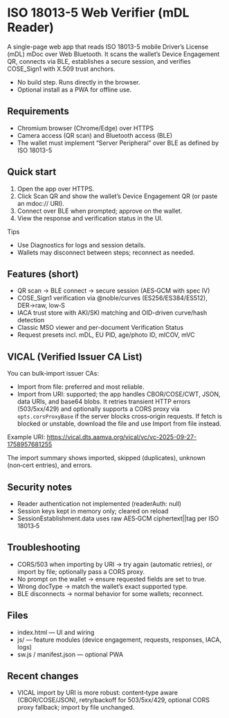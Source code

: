 # ISO 18013-5 Web Verifier (mDL Reader)

A single-page web app that reads ISO 18013-5 mobile Driver’s License (mDL) mDoc over Web Bluetooth. It scans the wallet’s Device Engagement QR, connects via BLE, establishes a secure session, and verifies COSE_Sign1 with X.509 trust anchors.

- No build step. Runs directly in the browser.
- Optional install as a PWA for offline use.

## Requirements

- Chromium browser (Chrome/Edge) over HTTPS
- Camera access (QR scan) and Bluetooth access (BLE)
- The wallet must implement “Server Peripheral” over BLE as defined by ISO 18013-5

## Quick start

1. Open the app over HTTPS.
2. Click Scan QR and show the wallet’s Device Engagement QR (or paste an mdoc:// URI).
3. Connect over BLE when prompted; approve on the wallet.
4. View the response and verification status in the UI.

Tips

- Use Diagnostics for logs and session details.
- Wallets may disconnect between steps; reconnect as needed.

## Features (short)

- QR scan → BLE connect → secure session (AES‑GCM with spec IV)
- COSE_Sign1 verification via @noble/curves (ES256/ES384/ES512), DER→raw, low‑S
- IACA trust store with AKI/SKI matching and OID-driven curve/hash detection
- Classic MSO viewer and per-document Verification Status
- Request presets incl. mDL, EU PID, age/photo ID, mICOV, mVC

## VICAL (Verified Issuer CA List)

You can bulk‑import issuer CAs:

- Import from file: preferred and most reliable.
- Import from URI: supported; the app handles CBOR/COSE/CWT, JSON, data URIs, and base64 blobs. It retries transient HTTP errors (503/5xx/429) and optionally supports a CORS proxy via `opts.corsProxyBase` if the server blocks cross‑origin requests. If fetch is blocked or unstable, download the file and use Import from file instead.

Example URI: https://vical.dts.aamva.org/vical/vc/vc-2025-09-27-1758957681255

The import summary shows imported, skipped (duplicates), unknown (non‑cert entries), and errors.

## Security notes

- Reader authentication not implemented (readerAuth: null)
- Session keys kept in memory only; cleared on reload
- SessionEstablishment.data uses raw AES‑GCM ciphertext||tag per ISO 18013‑5

## Troubleshooting

- CORS/503 when importing by URI → try again (automatic retries), or import by file; optionally pass a CORS proxy.
- No prompt on the wallet → ensure requested fields are set to true.
- Wrong docType → match the wallet’s exact supported type.
- BLE disconnects → normal behavior for some wallets; reconnect.

## Files

- index.html — UI and wiring
- js/ — feature modules (device engagement, requests, responses, IACA, logs)
- sw.js / manifest.json — optional PWA

## Recent changes

- VICAL import by URI is more robust: content‑type aware (CBOR/COSE/JSON), retry/backoff for 503/5xx/429, optional CORS proxy fallback; import by file unchanged.
